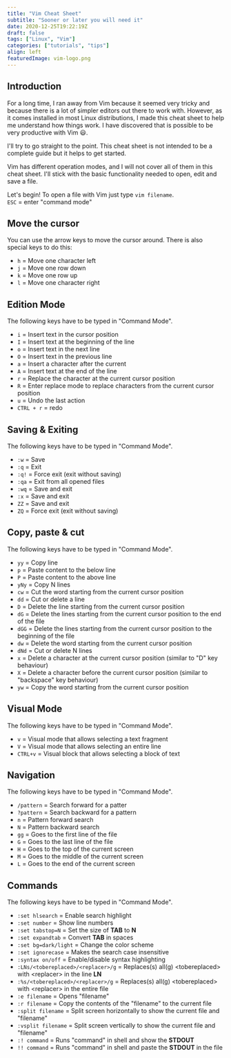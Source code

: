 ```yaml
---
title: "Vim Cheat Sheet"
subtitle: "Sooner or later you will need it"
date: 2020-12-25T19:22:19Z
draft: false
tags: ["Linux", "Vim"]
categories: ["tutorials", "tips"]
align: left
featuredImage: vim-logo.png
---
```


## Introduction

For a long time, I ran away from Vim because it seemed very tricky and because there is a lot of simpler editors out there to work with. However, as it comes installed in most Linux distributions, I made this cheat sheet to help me understand how things work. I have discovered that is possible to be very productive with Vim 😃.

I'll try to go straight to the point. This cheat sheet is not intended to be a complete guide but it helps to get started.

Vim has different operation modes, and I will not cover all of them in this cheat sheet. I'll stick with the basic functionality needed to open, edit and save a file.

Let's begin! To open a file with Vim just type `vim filename`.  
`ESC` = enter "command mode"

## Move the cursor

You can use the arrow keys to move the cursor around. There is also special keys to do this:

* `h` = Move one character left  
* `j` = Move one row down
* `k` = Move one row up
* `l` = Move one character right

## Edition Mode  

The following keys have to be typed in "Command Mode".

* `i` = Insert text in the cursor position
* `I` = Insert text at the beginning of the line
* `o` = Insert text in the next line
* `O` = Insert text in the previous line
* `a` = Insert a character after the current
* `A` = Insert text at the end of the line
* `r` = Replace the character at the current cursor position
* `R` = Enter replace mode to replace characters from the current cursor position
* `u` = Undo the last action
* `CTRL + r` = redo

## Saving & Exiting

The following keys have to be typed in "Command Mode".

* `:w` = Save
* `:q` = Exit
* `:q!` = Force exit (exit without saving)
* `:qa` = Exit from all opened files
* `:wq` = Save and exit
* `:x` = Save and exit
* `ZZ` = Save and exit
* `ZQ` = Force exit (exit without saving)

## Copy, paste & cut

The following keys have to be typed in "Command Mode".

* `yy` = Copy line
* `p` = Paste content to the below line
* `P` = Paste content to the above line
* `yNy` = Copy N lines
* `cw` = Cut the word starting from the current cursor position
* `dd` = Cut or delete a line
* `D` = Delete the line starting from the current cursor position
* `dG` = Delete the lines starting from the current cursor position to the end of the file
* `dGG` = Delete the lines starting from the current cursor position to the beginning of the file
* `dw` = Delete the word starting from the current cursor position
* `dNd` = Cut or delete N lines
* `x` = Delete a character at the current cursor position (similar to "D" key behaviour)
* `X` = Delete a character before the current cursor position (similar to "backspace" key behaviour)
* `yw` = Copy the word starting from the current cursor position

## Visual Mode

The following keys have to be typed in "Command Mode".

* `v` = Visual mode that allows selecting a text fragment
* `V` = Visual mode that allows selecting an entire line
* `CTRL+v` = Visual block that allows selecting a block of text

## Navigation

The following keys have to be typed in "Command Mode".

* `/pattern` = Search forward for a patter
* `?pattern` = Search backward for a pattern
* `n` = Pattern forward search
* `N` = Pattern backward search
* `gg` = Goes to the first line of the file
* `G` = Goes to the last line of the file
* `H` = Goes to the top of the current screen
* `M` = Goes to the middle of the current screen
* `L` = Goes to the end of the current screen

## Commands

The following keys have to be typed in "Command Mode".

* `:set hlsearch` = Enable search highlight
* `:set number` = Show line numbers
* `:set tabstop=N` = Set the size of **TAB** to **N**
* `:set expandtab` = Convert **TAB** in spaces
* `:set bg=dark/light` = Change the color scheme
* `:set ignorecase` = Makes the search case insensitive
* `:syntax on/off` = Enable/disable syntax highlighting
* `:LNs/<tobereplaced>/<replacer>/g` = Replaces(s) all(g) \<tobereplaced> with \<replacer> in the line **LN**
* `:%s/<tobereplaced>/<replacer>/g` = Replaces(s) all(g) \<tobereplaced> with \<replacer> in the entire file
* `:e filename` = Opens "filename"
* `:r filename` = Copy the contents of the "filename" to the current file
* `:split filename` = Split screen horizontally to show the current file and "filename"
* `:vsplit filename` = Split screen vertically to show the current file and "filename"
* `:! command` = Runs "command" in shell and show the **STDOUT**
* `!! command` = Runs "command" in shell and paste the **STDOUT** in the file
